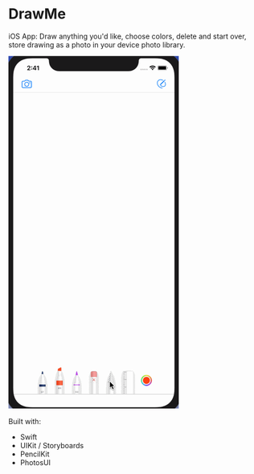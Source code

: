 # DrawMe
iOS App: Draw anything you'd like, choose colors, delete and start over, store drawing as a photo in your device photo library.

![draw_demo](draw.gif)

Built with:
* Swift
* UIKit / Storyboards
* PencilKit
* PhotosUI
